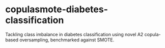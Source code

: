 # copulasmote-diabetes-classification
Tackling class imbalance in diabetes classification using novel A2 copula-based oversampling, benchmarked against SMOTE.
